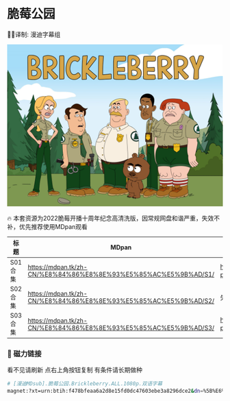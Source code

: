 # 脆莓公园

✍🏻译制: 漫迪字幕组

![81JzJXEFBzL._RI_.jpg](81JzJXEFBzL._RI_.jpg)

<aside>
🔥 本套资源为2022脆莓开播十周年纪念高清洗版，因常规网盘和谐严重，失效不补，优先推荐使用MDpan观看

</aside>

| 标题 | MDpan | 百度 | 阿里 |
| --- | --- | --- | --- |
| S01合集 | https://mdpan.tk/zh-CN/%E8%84%86%E8%8E%93%E5%85%AC%E5%9B%AD/S1/ | https://pan.baidu.com/s/1HVaj68Ar4vubncx-b-m9tg?pwd=nvdv（提取码：nvdv） | https://www.aliyundrive.com/s/ReM2dhxbkCP |
| S02合集 | https://mdpan.tk/zh-CN/%E8%84%86%E8%8E%93%E5%85%AC%E5%9B%AD/S2/ | 失效不补 | https://www.aliyundrive.com/s/JCTB4nXgQuz |
| S03合集 | https://mdpan.tk/zh-CN/%E8%84%86%E8%8E%93%E5%85%AC%E5%9B%AD/S3/ | https://pan.baidu.com/s/1RFiPr7VnySs1q5MMMN0FdQ?pwd=3utu（提取码：3utu） | https://www.aliyundrive.com/s/Rjck6oTMGJS |

### 🧲 磁力链接

看不见请刷新 点右上角按钮复制 有条件请长期做种

```bash
# [漫迪MDsub].脆莓公园.Brickleberry.ALL.1080p.双语字幕
magnet:?xt=urn:btih:f478bfeaa6a2d8e15fd0dc47603ebe3a8296dce2&dn=%5B%E6%BC%AB%E8%BF%AAMDsub%5D.%E8%84%86%E8%8E%93%E5%85%AC%E5%9B%AD.Brickleberry.ALL.1080p.%E5%8F%8C%E8%AF%AD%E5%AD%97%E5%B9%95&tr=http%3A%2F%2Falltorrents.net%3A80%2Fbt%2Fannounce.php&tr=http%3A%2F%2Fbluebird-hd.org%2Fannounce.php&tr=http%3A%2F%2Fwww.thetradersden.org%2Fforums%2Ftracker%2Fannounce.php&tr=http%3A%2F%2Ftracker.trancetraffic.com%3A80%2Fannounce.php&tr=http%3A%2F%2Firrenhaus.dyndns.dk%3A80%2Fannounce.php&tr=http%3A%2F%2F1337.abcvg.info%3A80%2Fannounce&tr=http%3A%2F%2Fbt.beatrice-raws.org%3A80%2Fannounce&tr=http%3A%2F%2Fwww.tribalmixes.com%3A80%2Fannounce.php&tr=http%3A%2F%2Fwww.wareztorrent.com%3A80%2Fannounce
```